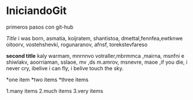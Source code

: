 IniciandoGit
============

primeros pasos con git-hub

*Title*
i was born, asmatia, koijratem, shantistoa, dmettal,fennfea,ewtknwe oitoorv, vostehshevki, rogunaranov, afnsf, torekstevfareso

**second title**
kaly warmam, mnrnnvo votraller,mbrmmca ,mairna, msnfni e shiwlakv, aoorriaman, sslaoe, mv  ,ds m.amrov, msnevre, maoe ,if you die, i never cry, ibelive i can fly, i belive touch the sky.

*one item
*two items
*three items

1.many items
2.much items
3.very items

